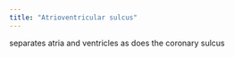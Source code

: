```yaml
---
title: "Atrioventricular sulcus"
---
```

separates atria and ventricles as does the coronary sulcus

